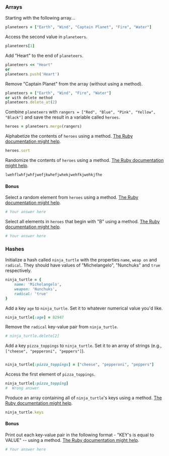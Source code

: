 ### Arrays

Starting with the following array...

```rb
planeteers = ["Earth", "Wind", "Captain Planet", "Fire", "Water"]
```

Access the second value in `planeteers`.


```rb
planeteers[1]
```

Add "Heart" to the end of `planeteers`.

```rb
planeteers << "Heart"
or 
planeteers.push('Heart')
```

Remove "Captain Planet" from the array (without using a method).

```rb
planeteers = ["Earth", "Wind", "Fire", "Water"]
or with delete method
planeteers.delete_at(2)

```

Combine `planeteers` with `rangers = ["Red", "Blue", "Pink", "Yellow", "Black"]` and save the result in a variable called `heroes`.

```rb
heroes = planeteers.merge(rangers)
```

Alphabetize the contents of `heroes` using a method. [The Ruby documentation might help](http://ruby-doc.org/core-2.6.1/Array.html).

```rb
heroes.sort
```

Randomize the contents of `heroes` using a method. [The Ruby documentation might help](http://ruby-doc.org/core-2.6.1/Array.html).

```rb
lwehflwhfjwhfjwefjkwhefjwhekjwehfkjwehkjfhe
```

#### Bonus

Select a random element from `heroes` using a method. [The Ruby documentation might help](http://ruby-doc.org/core-2.6.1/Array.html).

```rb
# Your answer here
```

Select all elements in `heroes` that begin with "B" using a method. [The Ruby documentation might help](http://ruby-doc.org/core-2.6.1/Array.html).

```rb
# Your answer here
```

### Hashes

Initialize a hash called `ninja_turtle` with the properties `name`, `weap on` and `radical`. They should have values of "Michelangelo", "Nunchuks" and `true` respectively.

```rb
ninja_turtle = {
    name: 'Michelangelo',
    weapon: 'Nunchuks',
    radical: 'true'
}
```

Add a key `age` to `ninja_turtle`. Set it to whatever numerical value you'd like.

```rb
ninja_turtle[:age] = 82947
```

Remove the `radical` key-value pair from `ninja_turtle`.

```rb
# ninja_turtle.delete[2]
```

Add a key `pizza_toppings` to `ninja_turtle`. Set it to an array of strings (e.g., `["cheese", "pepperoni", "peppers"]`).

```rb

ninja_turtle[:pizza_toppings] = ["cheese", "pepperoni", "peppers"]
```

Access the first element of `pizza_toppings`.

```rb
ninja_turtle[:pizza_topping]
#  Wrong answer 
```

Produce an array containing all of `ninja_turtle`'s keys using a method. [The Ruby documentation might help](http://ruby-doc.org/core-1.9.3/Hash.html).

```rb
ninja_turtle.keys
```

#### Bonus

Print out each key-value pair in the following format - "KEY's is equal to VALUE" -- using a method. [The Ruby documentation might help](http://ruby-doc.org/core-1.9.3/Hash.html).

```rb
# Your answer here
```
